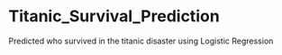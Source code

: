 # Titanic_Survival_Prediction
Predicted who survived in the titanic disaster using Logistic Regression 

